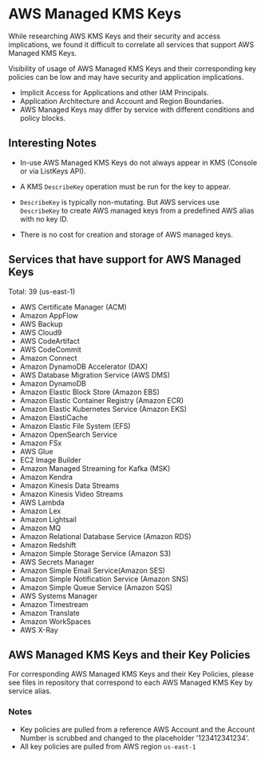 # AWS Managed KMS Keys

While researching AWS KMS Keys and their security and access implications, we found it difficult to correlate all services that support AWS Managed KMS Keys.

Visibility of usage of AWS Managed KMS Keys and their corresponding key policies can be low and may have security and application implications.  

- Implicit Access for Applications and other IAM Principals.
- Application Architecture and Account and Region Boundaries.
- AWS Managed Keys may differ by service with different conditions and policy blocks.

## Interesting Notes

* In-use AWS Managed KMS Keys do not always appear in KMS (Console or via ListKeys API).
  
* A KMS `DescribeKey` operation must be run for the key to appear.

* `DescribeKey` is typically non-mutating.  But AWS services use `DescribeKey` to create AWS managed keys from a predefined AWS alias with no key ID.

* There is no cost for creation and storage of AWS managed keys.

## Services that have support for AWS Managed Keys

Total: 39 (us-east-1)
- AWS Certificate Manager (ACM)
- Amazon AppFlow
- AWS Backup
- AWS Cloud9
- AWS CodeArtifact
- AWS CodeCommit
- Amazon Connect
- Amazon DynamoDB Accelerator (DAX)
- AWS Database Migration Service (AWS DMS)
- Amazon DynamoDB
- Amazon Elastic Block Store (Amazon EBS)
- Amazon Elastic Container Registry (Amazon ECR)
- Amazon Elastic Kubernetes Service (Amazon EKS)
- Amazon ElastiCache
- Amazon Elastic File System (EFS)
- Amazon OpenSearch Service
- Amazon FSx
- AWS Glue
- EC2 Image Builder
- Amazon Managed Streaming for Kafka (MSK)
- Amazon Kendra
- Amazon Kinesis Data Streams
- Amazon Kinesis Video Streams
- AWS Lambda
- Amazon Lex
- Amazon Lightsail
- Amazon MQ
- Amazon Relational Database Service (Amazon RDS)
- Amazon Redshift
- Amazon Simple Storage Service (Amazon S3)
- AWS Secrets Manager
- Amazon Simple Email Service(Amazon SES)
- Amazon Simple Notification Service (Amazon SNS)
- Amazon Simple Queue Service (Amazon SQS)
- AWS Systems Manager
- Amazon Timestream
- Amazon Translate
- Amazon WorkSpaces
- AWS X-Ray

## AWS Managed KMS Keys and their Key Policies

For corresponding AWS Managed KMS Keys and their Key Policies, please see files in repository that correspond to each AWS Managed KMS Key by service alias.

### Notes
- Key policies are pulled from a reference AWS Account and the Account Number is scrubbed and changed to the placeholder '123412341234'.
- All key policies are pulled from AWS region `us-east-1`
